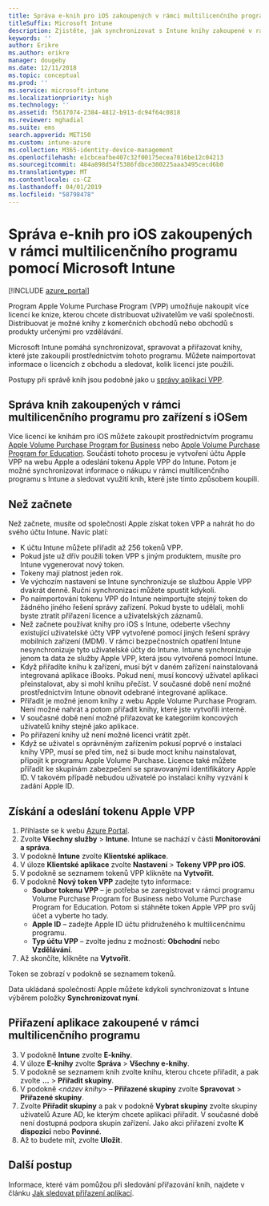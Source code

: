 ```yaml
---
title: Správa e-knih pro iOS zakoupených v rámci multilicenčního programu
titleSuffix: Microsoft Intune
description: Zjistěte, jak synchronizovat s Intune knihy zakoupené v rámci multilicenčního programu z obchodu pro iOS a jak následně spravovat a sledovat jejich používání.
keywords: ''
author: Erikre
ms.author: erikre
manager: dougeby
ms.date: 12/11/2018
ms.topic: conceptual
ms.prod: ''
ms.service: microsoft-intune
ms.localizationpriority: high
ms.technology: ''
ms.assetid: f5617074-2384-4812-b913-dc94f64c0818
ms.reviewer: mghadial
ms.suite: ems
search.appverid: MET150
ms.custom: intune-azure
ms.collection: M365-identity-device-management
ms.openlocfilehash: e1cbceafbe407c32f00175ecea7016be12c04213
ms.sourcegitcommit: 484a898d54f5386fdbce300225aaa3495cecd6b0
ms.translationtype: MT
ms.contentlocale: cs-CZ
ms.lasthandoff: 04/01/2019
ms.locfileid: "58798478"
---
```

# <a name="how-to-manage-ios-ebooks-you-purchased-through-a-volume-purchase-program-with-microsoft-intune"></a>Správa e-knih pro iOS zakoupených v rámci multilicenčního programu pomocí Microsoft Intune


[!INCLUDE [azure_portal](./includes/azure_portal.md)]

Program Apple Volume Purchase Program (VPP) umožňuje nakoupit více licencí ke knize, kterou chcete distribuovat uživatelům ve vaší společnosti. Distribuovat je možné knihy z komerčních obchodů nebo obchodů s produkty určenými pro vzdělávání.

Microsoft Intune pomáhá synchronizovat, spravovat a přiřazovat knihy, které jste zakoupili prostřednictvím tohoto programu. Můžete naimportovat informace o licencích z obchodu a sledovat, kolik licencí jste použili.

Postupy při správě knih jsou podobné jako u [správy aplikací VPP](vpp-apps-ios.md).

## <a name="manage-volume-purchased-books-for-ios-devices"></a>Správa knih zakoupených v rámci multilicenčního programu pro zařízení s iOSem
Více licencí ke knihám pro iOS můžete zakoupit prostřednictvím programu [Apple Volume Purchase Program for Business](https://www.apple.com/business/vpp/) nebo [Apple Volume Purchase Program for Education](https://volume.itunes.apple.com/us/store). Součástí tohoto procesu je vytvoření účtu Apple VPP na webu Apple a odeslání tokenu Apple VPP do Intune.  Potom je možné synchronizovat informace o nákupu v rámci multilicenčního programu s Intune a sledovat využití knih, které jste tímto způsobem koupili.

## <a name="before-you-start"></a>Než začnete
Než začnete, musíte od společnosti Apple získat token VPP a nahrát ho do svého účtu Intune. Navíc platí:

* K účtu Intune můžete přiřadit až 256 tokenů VPP.
* Pokud jste už dřív použili token VPP s jiným produktem, musíte pro Intune vygenerovat nový token.
* Tokeny mají platnost jeden rok.
* Ve výchozím nastavení se Intune synchronizuje se službou Apple VPP dvakrát denně. Ruční synchronizaci můžete spustit kdykoli.
* Po naimportování tokenu VPP do Intune neimportujte stejný token do žádného jiného řešení správy zařízení. Pokud byste to udělali, mohli byste ztratit přiřazení licence a uživatelských záznamů.
* Než začnete používat knihy pro iOS s Intune, odeberte všechny existující uživatelské účty VPP vytvořené pomocí jiných řešení správy mobilních zařízení (MDM). V rámci bezpečnostních opatření Intune nesynchronizuje tyto uživatelské účty do Intune. Intune synchronizuje jenom ta data ze služby Apple VPP, která jsou vytvořená pomocí Intune.
* Když přiřadíte knihu k zařízení, musí být v daném zařízení nainstalovaná integrovaná aplikace iBooks. Pokud není, musí koncový uživatel aplikaci přeinstalovat, aby si mohl knihu přečíst. V současné době není možné prostřednictvím Intune obnovit odebrané integrované aplikace.
* Přiřadit je možné jenom knihy z webu Apple Volume Purchase Program. Není možné nahrát a potom přiřadit knihy, které jste vytvořili interně.
* V současné době není možné přiřazovat ke kategoriím koncových uživatelů knihy stejně jako aplikace.
* Po přiřazení knihy už není možné licenci vrátit zpět.
* Když se uživatel s oprávněným zařízením pokusí poprvé o instalaci knihy VPP, musí se před tím, než si bude moct knihu nainstalovat, připojit k programu Apple Volume Purchase. Licence také můžete přiřadit ke skupinám zabezpečení se spravovanými identifikátory Apple ID. V takovém případě nebudou uživatelé po instalaci knihy vyzváni k zadání Apple ID.

## <a name="to-get-and-upload-an-apple-vpp-token"></a>Získání a odeslání tokenu Apple VPP

1. Přihlaste se k webu [Azure Portal](https://portal.azure.com).
2. Zvolte **Všechny služby** > **Intune**. Intune se nachází v části **Monitorování a správa**.
3. V podokně **Intune** zvolte **Klientské aplikace**.
1.  V úloze **Klientské aplikace** zvolte **Nastavení** > **Tokeny VPP pro iOS**.
2.  V podokně se seznamem tokenů VPP klikněte na **Vytvořit**.
3.  V podokně **Nový token VPP** zadejte tyto informace:
    - **Soubor tokenu VPP** – je potřeba se zaregistrovat v rámci programu Volume Purchase Program for Business nebo Volume Purchase Program for Education. Potom si stáhněte token Apple VPP pro svůj účet a vyberte ho tady.
    - **Apple ID** – zadejte Apple ID účtu přidruženého k multilicenčnímu programu.
    - **Typ účtu VPP** – zvolte jednu z možností: **Obchodní** nebo **Vzdělávání**.
4. Až skončíte, klikněte na **Vytvořit**.

Token se zobrazí v podokně se seznamem tokenů.


Data ukládaná společností Apple můžete kdykoli synchronizovat s Intune výběrem položky **Synchronizovat nyní**.

## <a name="to-assign-a-volume-purchased-app"></a>Přiřazení aplikace zakoupené v rámci multilicenčního programu

3. V podokně **Intune** zvolte **E-knihy**.
1. V úloze **E-knihy** zvolte **Správa** > **Všechny e-knihy**.
2. V podokně se seznamem knih zvolte knihu, kterou chcete přiřadit, a pak zvolte **...** > **Přiřadit skupiny**.
3. V podokně <*název knihy*> – **Přiřazené skupiny** zvolte **Spravovat** > **Přiřazené skupiny**.
4. Zvolte **Přiřadit skupiny** a pak v podokně **Vybrat skupiny** zvolte skupiny uživatelů Azure AD, ke kterým chcete aplikaci přiřadit. V současné době není dostupná podpora skupin zařízení.
Jako akci přiřazení zvolte **K dispozici** nebo **Povinné**. 
5. Až to budete mít, zvolte **Uložit**.

## <a name="next-steps"></a>Další postup

Informace, které vám pomůžou při sledování přiřazování knih, najdete v článku [Jak sledovat přiřazení aplikací](apps-monitor.md).






